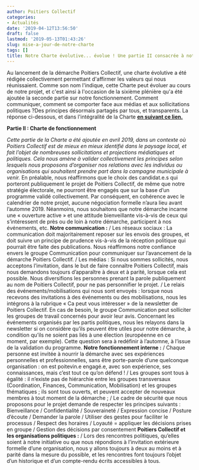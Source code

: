 ```yaml
---
author: Poitiers Collectif
categories:
- Actualités
date: '2019-04-12T13:56:50'
draft: false
lastmod: '2019-05-13T01:43:26'
slug: mise-a-jour-de-notre-charte
tags: []
title: Notre Charte évolutive... évolue ! Une partie II consacrée à notre fonctionnement.
---
```


Au lancement de la démarche Poitiers Collectif, une charte évolutive a été rédigée collectivement permettant d'affirmer les valeurs qui nous réunissaient. Comme son nom l'indique, cette Charte peut évoluer au cours de notre projet, et c'est ainsi à l'occasion de la sixième plénière qu'a été ajoutée la seconde partie sur notre fonctionnement. Comment communiquer, comment se comporter face aux médias et aux sollicitations politiques ?Des principes désormais partagés par tous, et transparents. La réponse ci-dessous, et dans l'intégralité de la Charte **[en suivant ce lien.](http://poitierscollectif.fr/charte-evolutive/)**

**Partie II : Charte de fonctionnement**

_Cette partie de la Charte a été ajoutée en avril 2019, dans un contexte où Poitiers Collectif est de mieux en mieux identifié dans le paysage local, et fait l’objet de nombreuses sollicitations et projections médiatiques et politiques. Cela nous amène à valider collectivement les principes selon lesquels nous proposons d’organiser nos relations avec les individus ou organisations qui souhaitent prendre part dans la campagne municipale à venir._ En préalable, nous réaffirmons que le choix des candidat.e.s qui porteront publiquement le projet de Poitiers Collectif, de même que notre stratégie électorale, ne pourront être engagés que sur la base d’un programme validé collectivement. Par conséquent, en cohérence avec le calendrier de notre projet, aucune négociation formelle n’aura lieu avant l’automne 2019. Néanmoins, nous souhaitons que notre démarche incarne une « ouverture active » et une attitude bienveillante vis-à-vis de ceux qui s’intéressent de près ou de loin à notre démarche, participent à nos événements, etc. **Notre communication :** / Les réseaux sociaux : La communication doit majoritairement reposer sur les envois des groupes, et doit suivre un principe de prudence vis-à-vis de la réception politique qui pourrait être faite des publications. Nous réaffirmons notre confiance envers le groupe Communication pour communiquer sur l’avancement de la démarche Poitiers Collectif. / Les médias : Si nous sommes sollicités, nous acceptons l’invitation, dans le but de faire connaître Poitiers Collectif, mais nous demandons toujours d’apparaître à deux et à parité, lorsque cela est possible. Nous diversifions les personnes prenant la parole publiquement au nom de Poitiers Collectif, pour ne pas personnifier le projet. / Le relais des événements/mobilisations qui nous sont envoyés : lorsque nous recevons des invitations à des événements ou des mobilisations, nous les intégrons à la rubrique « Ca peut vous intéresser » de la newsletter de Poitiers Collectif. En cas de besoin, le groupe Communication peut solliciter les groupes de travail concernés pour avoir leur avis. Concernant les événements organisés par les partis politiques, nous les relayons dans la newsletter si on considère qu’ils peuvent être utiles pour notre démarche, à condition qu’ils ne soient pas liés à une élection (européenne en ce moment, par exemple). Cette question sera à redéfinir à l’automne, à l’issue de la validation du programme. **Notre fonctionnement interne :** / Chaque personne est invitée à nourrir la démarche avec ses expériences personnelles et professionnelles, sans être porte-parole d’une quelconque organisation : on est poitevin.e engagé.e, avec son expérience, ses connaissances, mais c’est tout ce qu’on défend ! / Les groupes sont tous à égalité : il n’existe pas de hiérarchie entre les groupes transversaux (Coordination, Finances, Communication, Mobilisation) et les groupes thématiques ; ils sont tous ouverts, et peuvent accepter de nouveaux membres à tout moment de la démarche ; / Le cadre de sécurité que nous proposons pour le projet demande de respecter les principes suivants : Bienveillance / Confidentialité / Souveraineté / Expression concise / Posture d’écoute / Demander la parole / Utiliser des gestes pour faciliter le processus / Respect des horaires / Loyauté = appliquer les décisions prises en groupe / Gestion des décisions par consentement **Poitiers Collectif et les organisations politiques :** / Lors des rencontres politiques, qu’elles soient à notre initiative ou que nous répondions à l’invitation extérieure formelle d’une organisation, nous y allons toujours à deux au moins et à parité dans la mesure du possible, et les rencontres font toujours l’objet d’un historique et d’un compte-rendu écrits accessibles à tous.
